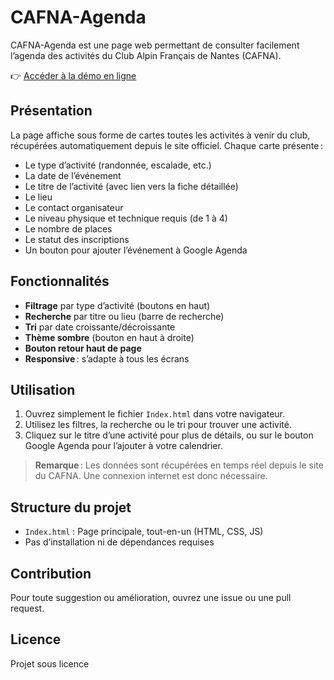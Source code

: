 # CAFNA-Agenda
CAFNA-Agenda est une page web permettant de consulter facilement l’agenda des activités du Club Alpin Français de Nantes (CAFNA).

👉 [Accéder à la démo en ligne](https://teo-test.github.io/CAFNA-Agenda/CAFNA-Agenda.html)

## Présentation

La page affiche sous forme de cartes toutes les activités à venir du club, récupérées automatiquement depuis le site officiel. Chaque carte présente :

- Le type d’activité (randonnée, escalade, etc.)
- La date de l’événement
- Le titre de l’activité (avec lien vers la fiche détaillée)
- Le lieu
- Le contact organisateur
- Le niveau physique et technique requis (de 1 à 4)
- Le nombre de places
- Le statut des inscriptions
- Un bouton pour ajouter l’événement à Google Agenda

## Fonctionnalités

- **Filtrage** par type d’activité (boutons en haut)
- **Recherche** par titre ou lieu (barre de recherche)
- **Tri** par date croissante/décroissante
- **Thème sombre** (bouton en haut à droite)
- **Bouton retour haut de page**
- **Responsive** : s’adapte à tous les écrans

## Utilisation

1. Ouvrez simplement le fichier `Index.html` dans votre navigateur.
2. Utilisez les filtres, la recherche ou le tri pour trouver une activité.
3. Cliquez sur le titre d’une activité pour plus de détails, ou sur le bouton Google Agenda pour l’ajouter à votre calendrier.

> **Remarque** : Les données sont récupérées en temps réel depuis le site du CAFNA. Une connexion internet est donc nécessaire.

## Structure du projet

- `Index.html` : Page principale, tout-en-un (HTML, CSS, JS)
- Pas d’installation ni de dépendances requises

## Contribution

Pour toute suggestion ou amélioration, ouvrez une issue ou une pull request.

## Licence

Projet sous licence
